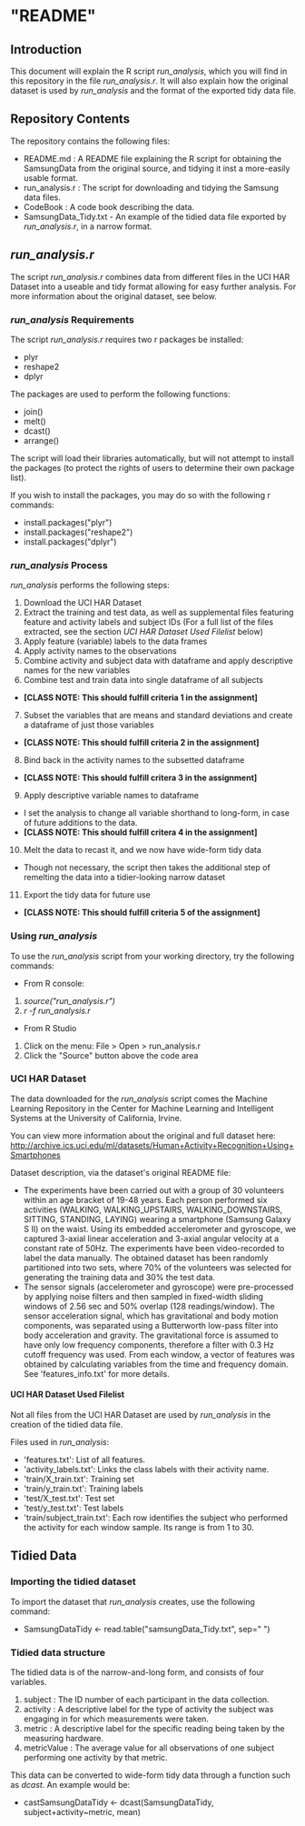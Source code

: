 # "README"


## Introduction
This document will explain the R script *run_analysis*, which you will find in this repository in the file *run_analysis.r*. It will also explain how the original dataset is used by *run_analysis* and the format of the exported tidy data file.

## Repository Contents

The repository contains the following files:

* README.md : A README file explaining the R script for obtaining the SamsungData from the original source, and tidying it inst a more-easily usable format.
* run_analysis.r : The script for downloading and tidying the Samsung data files.
* CodeBook : A code book describing the data.
* SamsungData_Tidy.txt - An example of the tidied data file exported by *run_analysis.r*, in a narrow format.

## *run_analysis.r*

The script *run_analysis.r* combines data from different files in the UCI HAR Dataset into a useable and tidy format allowing for easy further analysis. For more information about the original dataset, see below.

### *run_analysis* Requirements

The script *run_analysis.r* requires two r packages be installed:

* plyr
* reshape2
* dplyr

The packages are used to perform the following functions:

* join()
* melt() 
* dcast() 
* arrange()

The script will load their libraries automatically, but will not attempt to install the packages (to protect the rights of users to determine their own package list).

If you wish to install the packages, you may do so with the following r commands:

* install.packages("plyr")
* install.packages("reshape2")
* install.packages("dplyr")

### *run_analysis* Process

*run_analysis* performs the following steps:

1. Download the UCI HAR Dataset
2. Extract the training and test data, as well as supplemental files featuring feature and activity labels and subject IDs (For a full list of the files extracted, see the section *UCI HAR Dataset Used Filelist* below)
3. Apply feature (variable) labels to the data frames
4. Apply activity names to the observations
5. Combine activity and subject data with dataframe and apply descriptive names for the new variables
6. Combine test and train data into single dataframe of all subjects
 + **[CLASS NOTE: This should fulfill criteria 1 in the assignment]**
7. Subset the variables that are means and standard deviations and create a dataframe of just those variables
 + **[CLASS NOTE: This should fulfill criteria 2 in the assignment]**
8. Bind back in the activity names to the subsetted dataframe
 + **[CLASS NOTE: This should fulfill critera 3 in the assignment]**
9. Apply descriptive variable names to dataframe
 + I set the analysis to change all variable shorthand to long-form, in case of future additions to the data.
 + **[CLASS NOTE: This should fulfill critera 4 in the assignment]**
10. Melt the data to recast it, and we now have wide-form tidy data
 + Though not necessary, the script then takes the additional step of remelting the data into a tidier-looking narrow dataset
11. Export the tidy data for future use
 + **[CLASS NOTE: This should fulfill criteria 5 of the assignment]**

### Using *run_analysis*

To use the *run_analysis* script from your working directory, try the following commands:

* From R console: 

1. *source("run_analysis.r")*
2. *r -f run_analysis.r*

* From R Studio

1. Click on the menu: File > Open > run_analysis.r
2. Click the "Source" button above the code area

### UCI HAR Dataset

The data downloaded for the *run_analysis* script comes the Machine Learning Repository in the Center for Machine Learning and Intelligent Systems at the University of California, Irvine.

You can view more information about the original and full dataset here: http://archive.ics.uci.edu/ml/datasets/Human+Activity+Recognition+Using+Smartphones

Dataset description, via the dataset's original README file: 

* The experiments have been carried out with a group of 30 volunteers within an age bracket of 19-48 years. Each person performed six activities (WALKING, WALKING_UPSTAIRS, WALKING_DOWNSTAIRS, SITTING, STANDING, LAYING) wearing a smartphone (Samsung Galaxy S II) on the waist. Using its embedded accelerometer and gyroscope, we captured 3-axial linear acceleration and 3-axial angular velocity at a constant rate of 50Hz. The experiments have been video-recorded to label the data manually. The obtained dataset has been randomly partitioned into two sets, where 70% of the volunteers was selected for generating the training data and 30% the test data. 
* The sensor signals (accelerometer and gyroscope) were pre-processed by applying noise filters and then sampled in fixed-width sliding windows of 2.56 sec and 50% overlap (128 readings/window). The sensor acceleration signal, which has gravitational and body motion components, was separated using a Butterworth low-pass filter into body acceleration and gravity. The gravitational force is assumed to have only low frequency components, therefore a filter with 0.3 Hz cutoff frequency was used. From each window, a vector of features was obtained by calculating variables from the time and frequency domain. See 'features_info.txt' for more details. 

#### UCI HAR Dataset Used Filelist

Not all files from the UCI HAR Dataset are used by *run_analysis* in the creation of the tidied data file.

Files used in *run_analysis*:

* 'features.txt': List of all features.
* 'activity_labels.txt': Links the class labels with their activity name.
* 'train/X_train.txt': Training set
* 'train/y_train.txt': Training labels
* 'test/X_test.txt': Test set
* 'test/y_test.txt': Test labels
* 'train/subject_train.txt': Each row identifies the subject who performed the activity for each window sample. Its range is from 1 to 30. 

## Tidied Data

### Importing the tidied dataset

To import the dataset that *run_analysis* creates, use the following command:

* SamsungDataTidy <- read.table("samsungData_Tidy.txt", sep=" ")

### Tidied data structure

The tidied data is of the narrow-and-long form, and consists of four variables.

1. subject : The ID number of each participant in the data collection.
2. activity : A descriptive label for the type of activity the subject was engaging in for which measurements were taken.
3. metric : A descriptive label for the specific reading being taken by the measuring hardware.
4. metricValue : The average value for all observations of one subject performing one activity by that metric.

This data can be converted to wide-form tidy data through a function such as *dcast*.
An example would be: 

* castSamsungDataTidy <- dcast(SamsungDataTidy, subject+activity~metric, mean)
